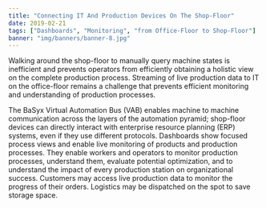 ```yaml
---
title: "Connecting IT And Production Devices On The Shop-Floor"
date: 2019-02-21
tags: ["Dashboards", "Monitoring", "from Office-Floor to Shop-Floor"]
banner: "img/banners/banner-8.jpg"
---
```


Walking around the shop-floor to manually query machine states is inefficient and prevents operators from efficiently obtaining a holistic view on the complete production process. Streaming of live production data to IT on the office-floor remains a challenge that prevents efficient monitoring and understanding of production processes. 

The BaSyx Virtual Automation Bus (VAB) enables machine to machine communication across the layers of the automation pyramid; shop-floor devices can directly interact with enterprise resource planning (ERP) systems, even if they use different protocols. Dashboards show focused process views and enable live monitoring of products and production processes. They enable workers and operators to monitor production processes, understand them, evaluate potential optimization, and to understand the impact of every production station on organizational success.  Customers may access live production data to monitor the progress of their orders. Logistics may be dispatched on the spot to save storage space.